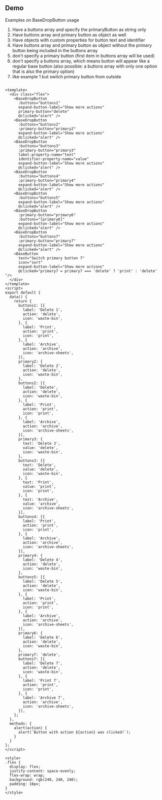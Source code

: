 ## Demo

Examples on BaseDropButton usage

1) Have a buttons array and specify the primaryButton as string only
2) Have buttons array and primary button as object as well
3) Have objects with custom properties for button text and identifier
4) Have buttons array and primary button as object without the primary button being included in the buttons array
5) don't specify a primary button (first item in buttons array will be used)
6) don't specify a buttons array, which means button will appear like a regular base button (also possible: a buttons array with only one option that is also the primary option)
7) like example 1 but switch primary button from outside

```vue live

<template>
  <div class="flex">
    <BaseDropButton
      :buttons="buttons1"
      expand-button-label="Show more actions"
      primary-button="delete"
      @clicked="alert" />
    <BaseDropButton
      :buttons="buttons2"
      :primary-button="primary2"
      expand-button-label="Show more actions"
      @clicked="alert" />
    <BaseDropButton
      :buttons="buttons3"
      :primary-button="primary3"
      label-property-name="text"
      identifier-property-name="value"
      expand-button-label="Show more actions"
      @clicked="alert" />
    <BaseDropButton
      :buttons="buttons4"
      :primary-button="primary4"
      expand-button-label="Show more actions"
      @clicked="alert" />
    <BaseDropButton
      :buttons="buttons5"
      expand-button-label="Show more actions"
      @clicked="alert" />
    <BaseDropButton
      :primary-button="primary6"
      :buttons="[primary6]"
      expand-button-label="Show more actions"
      @clicked="alert" />
    <BaseDropButton
      :buttons="buttons7"
      :primary-button="primary7"
      expand-button-label="Show more actions"
      @clicked="alert" />
    <BaseButton
      text="Switch primary button 7"
      icon="sort"
      expand-button-label="Show more actions"
      @clicked="primary7 = primary7 === 'delete' ? 'print' : 'delete' "/>
  </div>
</template>
<script>
export default {
  data() {
    return {
      buttons1: [{
        label: 'Delete 1',
        action: 'delete',
        icon: 'waste-bin',
      }, {
        label: 'Print',
        action: 'print',
        icon: 'print',
      }, {
        label: 'Archive',
        action: 'archive',
        icon: 'archive-sheets',
      }],
      primary2: {
        label: 'Delete 2',
        action: 'delete',
        icon: 'waste-bin',
      },
      buttons2: [{
        label: 'Delete',
        action: 'delete',
        icon: 'waste-bin',
      }, {
        label: 'Print',
        action: 'print',
        icon: 'print',
      }, {
        label: 'Archive',
        action: 'archive',
        icon: 'archive-sheets',
      }],
      primary3: {
        text: 'Delete 3',
        value: 'delete',
        icon: 'waste-bin',
      },
      buttons3: [{
        text: 'Delete',
        value: 'delete',
        icon: 'waste-bin',
      }, {
        text: 'Print',
        value: 'print',
        icon: 'print',
      }, {
        text: 'Archive',
        value: 'archive',
        icon: 'archive-sheets',
      }],
      buttons4: [{
        label: 'Print',
        action: 'print',
        icon: 'print',
      }, {
        label: 'Archive',
        action: 'archive',
        icon: 'archive-sheets',
      }],
      primary4: {
        label: 'Delete 4',
        action: 'delete',
        icon: 'waste-bin',
      },
      buttons5: [{
        label: 'Delete 5',
        action: 'delete',
        icon: 'waste-bin',
      }, {
        label: 'Print',
        action: 'print',
        icon: 'print',
      }, {
        label: 'Archive',
        action: 'archive',
        icon: 'archive-sheets',
      }],
      primary6: {
        label: 'Delete 6',
        action: 'delete',
        icon: 'waste-bin',
      },
      primary7: 'delete',
      buttons7: [{
        label: 'Delete 7',
        action: 'delete',
        icon: 'waste-bin',
      }, {
        label: 'Print 7',
        action: 'print',
        icon: 'print',
      }, {
        label: 'Archive 7',
        action: 'archive',
        icon: 'archive-sheets',
      }],
    };
  },
  methods: {
    alert(action) {
      alert(`Button with action ${action} was clicked!`);
    }
  }
};
</script>

<style>
.flex {
  display: flex;
  justify-content: space-evenly;
  flex-wrap: wrap;
  background: rgb(240, 240, 240);
  padding: 16px;
}
</style>
```
